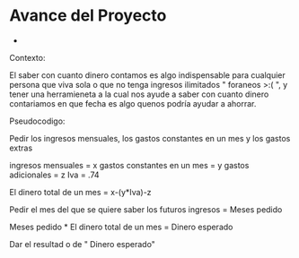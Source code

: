 # Avance del Proyecto

-

Contexto: 

El saber con cuanto dinero contamos es algo indispensable para cualquier persona que viva sola o que no tenga ingresos ilimitados " foraneos >:( ", y tener una herramieneta a la cual nos ayude a saber con cuanto dinero contariamos en que fecha es algo quenos podría ayudar a ahorrar. 

Pseudocodigo:

Pedir los ingresos mensuales, los gastos constantes en un mes y los gastos extras

ingresos mensuales = x
gastos constantes en un mes = y
gastos adicionales = z
Iva = .74

El dinero total de un mes = x-(y*Iva)-z

Pedir el mes del que se quiere saber los futuros ingresos = Meses pedido

Meses pedido * El dinero total de un mes = Dinero esperado

Dar el resultad o de " Dinero esperado"

